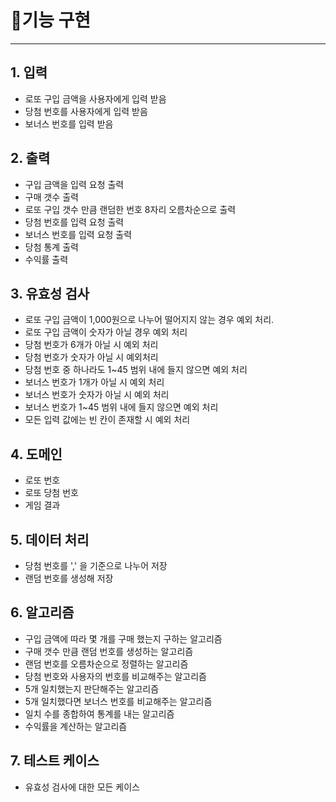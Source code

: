 # 🚀기능 구현

---

## 1. 입력
- 로또 구입 금액을 사용자에게 입력 받음
- 당첨 번호를 사용자에게 입력 받음
-  보너스 번호를 입력 받음

## 2. 출력
- 구입 금액을 입력 요청 출력
- 구매 갯수 출력
- 로또 구입 갯수 만큼 랜덤한 번호 8자리 오름차순으로 출력
- 당첨 번호를 입력 요청 출력
- 보너스 번호를 입력 요청 출력
- 당첨 통계 출력
- 수익률 출력

## 3. 유효성 검사
- 로또 구입 금액이 1,000원으로 나누어 떨어지지 않는 경우 예외 처리.
- 로또 구입 금액이 숫자가 아닐 경우 예외 처리
- 당첨 번호가 6개가 아닐 시 예외 처리
- 당첨 번호가 숫자가 아닐 시 예외처리
- 당첨 번호 중 하나라도 1~45 범위 내에 들지 않으면 예외 처리
- 보너스 번호가 1개가 아닐 시 예외 처리
- 보너스 번호가 숫자가 아닐 시 예외 처리
- 보너스 번호가 1~45 범위 내에 들지 않으면 예외 처리
- 모든 입력 값에는 빈 칸이 존재할 시 예외 처리

## 4. 도메인
- 로또 번호
- 로또 당첨 번호
- 게임 결과


## 5. 데이터 처리
- 당첨 번호를 ',' 을 기준으로 나누어 저장
- 랜덤 번호를 생성해 저장

## 6. 알고리즘
- 구입 금액에 따라 몇 개를 구매 했는지 구하는 알고리즘
- 구매 갯수 만큼 랜덤 번호를 생성하는 알고리즘
- 랜덤 번호를 오름차순으로 정렬하는 알고리즘
- 당첨 번호와 사용자의 번호를 비교해주는 알고리즘
- 5개 일치했는지 판단해주는 알고리즘
- 5개 일치했다면 보너스 번호를 비교해주는 알고리즘
- 일치 수를 종합하여 통계를 내는 알고리즘
- 수익률을 계산하는 알고리즘

## 7. 테스트 케이스
- 유효성 검사에 대한 모든 케이스



